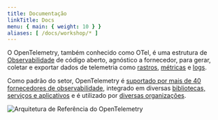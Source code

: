 ```yaml
---
title: Documentação
linkTitle: Docs
menu: { main: { weight: 10 } }
aliases: [ /docs/workshop/* ]
---
```


O OpenTelemetry, também conhecido como OTel, é uma estrutura de
[Observabilidade](concepts/observability-primer/#what-is-observability) de
código aberto, agnóstico a fornecedor, para gerar, coletar e exportar dados de
telemetria como [rastros](concepts/signals/traces/),
[métricas](concepts/signals/metrics/) e [logs](concepts/signals/logs/).

Como padrão do setor, OpenTelemetry é
[suportado por mais de 40 fornecedores de observabilidade](/ecosystem/vendors/),
integrado em diversas
[bibliotecas, serviços e aplicativos](/ecosystem/integrations/) e é utilizado
por [diversas organizações](/ecosystem/adopters/).

![Arquitetura de Referência do OpenTelemetry](/img/otel-diagram.svg)
